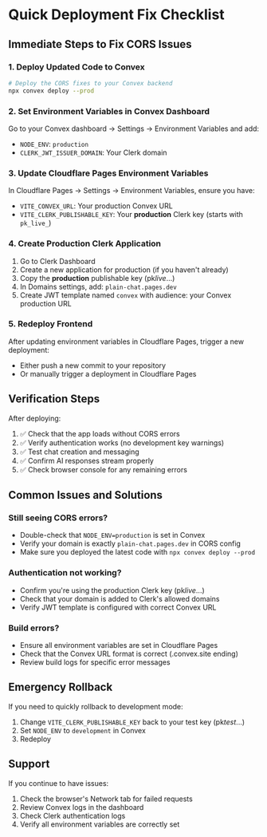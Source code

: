 # Quick Deployment Fix Checklist

## Immediate Steps to Fix CORS Issues

### 1. Deploy Updated Code to Convex

```bash
# Deploy the CORS fixes to your Convex backend
npx convex deploy --prod
```

### 2. Set Environment Variables in Convex Dashboard

Go to your Convex dashboard → Settings → Environment Variables and add:

- `NODE_ENV`: `production`
- `CLERK_JWT_ISSUER_DOMAIN`: Your Clerk domain

### 3. Update Cloudflare Pages Environment Variables

In Cloudflare Pages → Settings → Environment Variables, ensure you have:

- `VITE_CONVEX_URL`: Your production Convex URL
- `VITE_CLERK_PUBLISHABLE_KEY`: Your **production** Clerk key (starts with `pk_live_`)

### 4. Create Production Clerk Application

1. Go to Clerk Dashboard
2. Create a new application for production (if you haven't already)
3. Copy the **production** publishable key (pk*live*...)
4. In Domains settings, add: `plain-chat.pages.dev`
5. Create JWT template named `convex` with audience: your Convex production URL

### 5. Redeploy Frontend

After updating environment variables in Cloudflare Pages, trigger a new deployment:

- Either push a new commit to your repository
- Or manually trigger a deployment in Cloudflare Pages

## Verification Steps

After deploying:

1. ✅ Check that the app loads without CORS errors
2. ✅ Verify authentication works (no development key warnings)
3. ✅ Test chat creation and messaging
4. ✅ Confirm AI responses stream properly
5. ✅ Check browser console for any remaining errors

## Common Issues and Solutions

### Still seeing CORS errors?

- Double-check that `NODE_ENV=production` is set in Convex
- Verify your domain is exactly `plain-chat.pages.dev` in CORS config
- Make sure you deployed the latest code with `npx convex deploy --prod`

### Authentication not working?

- Confirm you're using the production Clerk key (pk*live*...)
- Check that your domain is added to Clerk's allowed domains
- Verify JWT template is configured with correct Convex URL

### Build errors?

- Ensure all environment variables are set in Cloudflare Pages
- Check that the Convex URL format is correct (.convex.site ending)
- Review build logs for specific error messages

## Emergency Rollback

If you need to quickly rollback to development mode:

1. Change `VITE_CLERK_PUBLISHABLE_KEY` back to your test key (pk*test*...)
2. Set `NODE_ENV` to `development` in Convex
3. Redeploy

## Support

If you continue to have issues:

1. Check the browser's Network tab for failed requests
2. Review Convex logs in the dashboard
3. Check Clerk authentication logs
4. Verify all environment variables are correctly set
